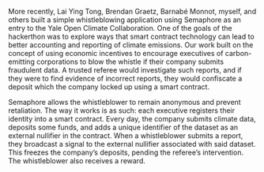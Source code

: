 More recently, Lai Ying Tong, Brendan Graetz, Barnabé Monnot, myself, and others built a simple whistleblowing application using Semaphore as an entry to the Yale Open Climate Collaboration. One of the goals of the hackerthon was to explore ways that smart contract technology can lead to better accounting and reporting of climate emissions. Our work built on the concept of using economic incentives to encourage executives of carbon-emitting corporations to blow the whistle if their company submits fraudulent data. A trusted referee would investigate such reports, and if they were to find evidence of incorrect reports, they would confiscate a deposit which the company locked up using a smart contract.

Semaphore allows the whistleblower to remain anonymous and prevent retaliation. The way it works is as such: each executive registers their identity into a smart contract. Every day, the company submits climate data, deposits some funds, and adds a unique identifier of the dataset as an external nullifier in the contract. When a whistleblower submits a report, they broadcast a signal to the external nullifier associated with said dataset. This freezes the company’s deposits, pending the referee’s intervention. The whistleblower also receives a reward.